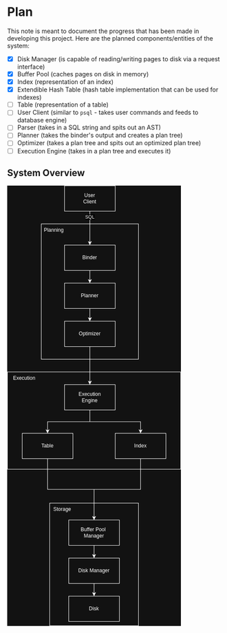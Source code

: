# Plan

This note is meant to document the progress that has been made in developing this project. Here are the planned components/entities of the system:
- [x] Disk Manager (is capable of reading/writing pages to disk via a request interface)
- [x] Buffer Pool (caches pages on disk in memory)
- [x] Index (representation of an index)
- [x] Extendible Hash Table (hash table implementation that can be used for indexes)
- [ ] Table (representation of a table)
- [ ] User Client (similar to `psql` - takes user commands and feeds to database engine)
- [ ] Parser (takes in a SQL string and spits out an AST)
- [ ] Planner (takes the binder's output and creates a plan tree)
- [ ] Optimizer (takes a plan tree and spits out an optimized plan tree)
- [ ] Execution Engine (takes in a plan tree and executes it)

## System Overview

![Architecture Overview](images/architecture.png)
